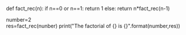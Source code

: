 def fact_rec(n):
    if n==0 or n==1:
       return 1
     else:
       return n*fact_rec(n-1)
       
   number=2  
   res=fact_rec(nunber) 
   print("The factorial of {} is
   {}".format(number,res)) 
        
        

